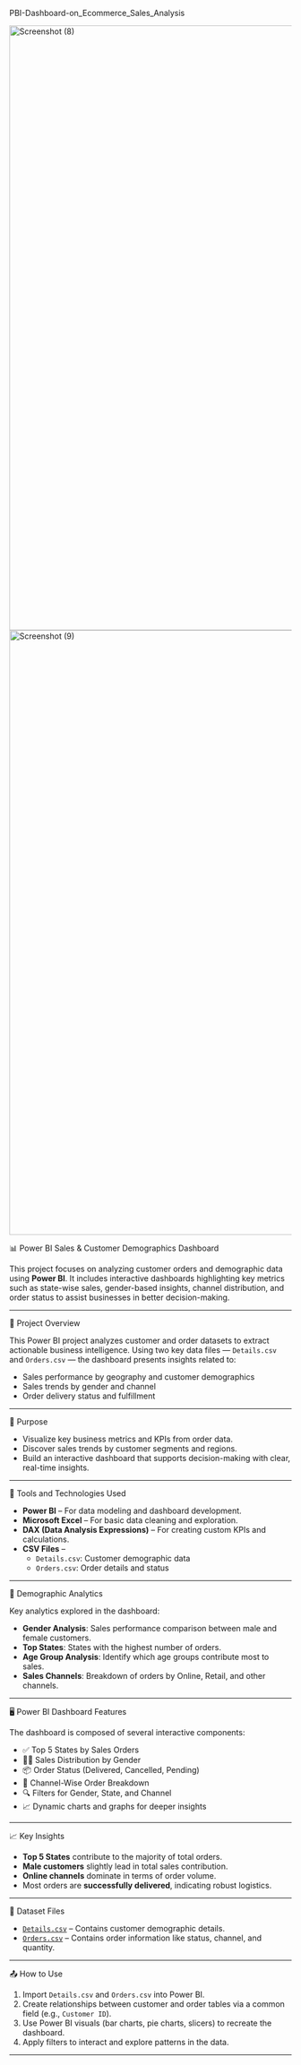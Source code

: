PBI-Dashboard-on_Ecommerce_Sales_Analysis

<img width="1920" height="1080" alt="Screenshot (8)" src="https://github.com/user-attachments/assets/962dc251-555c-44be-a0f3-5f4510fa216e" />
<img width="1920" height="1080" alt="Screenshot (9)" src="https://github.com/user-attachments/assets/253a4134-32a0-40f3-84c0-dc8815eb0637" />

 📊 Power BI Sales & Customer Demographics Dashboard

This project focuses on analyzing customer orders and demographic data using **Power BI**. It includes interactive dashboards highlighting key metrics such as state-wise sales, gender-based insights, channel distribution, and order status to assist businesses in better decision-making.

---

 📌 Project Overview

This Power BI project analyzes customer and order datasets to extract actionable business intelligence. Using two key data files — `Details.csv` and `Orders.csv` — the dashboard presents insights related to:

- Sales performance by geography and customer demographics
- Sales trends by gender and channel
- Order delivery status and fulfillment

---

🎯 Purpose

- Visualize key business metrics and KPIs from order data.
- Discover sales trends by customer segments and regions.
- Build an interactive dashboard that supports decision-making with clear, real-time insights.

---

🧰 Tools and Technologies Used

- **Power BI** – For data modeling and dashboard development.
- **Microsoft Excel** – For basic data cleaning and exploration.
- **DAX (Data Analysis Expressions)** – For creating custom KPIs and calculations.
- **CSV Files** – 
  - `Details.csv`: Customer demographic data  
  - `Orders.csv`: Order details and status

---

👥 Demographic Analytics

Key analytics explored in the dashboard:

- **Gender Analysis**: Sales performance comparison between male and female customers.
- **Top States**: States with the highest number of orders.
- **Age Group Analysis**: Identify which age groups contribute most to sales.
- **Sales Channels**: Breakdown of orders by Online, Retail, and other channels.

---

 🖥️ Power BI Dashboard Features

The dashboard is composed of several interactive components:

- ✅ Top 5 States by Sales Orders  
- 👩‍🦰 Sales Distribution by Gender  
- 📦 Order Status (Delivered, Cancelled, Pending)  
- 🛒 Channel-Wise Order Breakdown  
- 🔍 Filters for Gender, State, and Channel  
- 📈 Dynamic charts and graphs for deeper insights  

---

 📈 Key Insights

- **Top 5 States** contribute to the majority of total orders.
- **Male customers** slightly lead in total sales contribution.
- **Online channels** dominate in terms of order volume.
- Most orders are **successfully delivered**, indicating robust logistics.

---

 📂 Dataset Files

- [`Details.csv`](./Details.csv) – Contains customer demographic details.
- [`Orders.csv`](./Orders.csv) – Contains order information like status, channel, and quantity.

---

 📤 How to Use

1. Import `Details.csv` and `Orders.csv` into Power BI.
2. Create relationships between customer and order tables via a common field (e.g., `Customer ID`).
3. Use Power BI visuals (bar charts, pie charts, slicers) to recreate the dashboard.
4. Apply filters to interact and explore patterns in the data.

---



